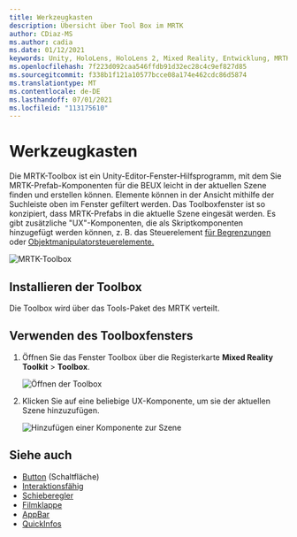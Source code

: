 ```yaml
---
title: Werkzeugkasten
description: Übersicht über Tool Box im MRTK
author: CDiaz-MS
ms.author: cadia
ms.date: 01/12/2021
keywords: Unity, HoloLens, HoloLens 2, Mixed Reality, Entwicklung, MRTK, MRTK-ToolBox
ms.openlocfilehash: 7f223d092caa546ffdb91d32ec28c4c9ef827d85
ms.sourcegitcommit: f338b1f121a10577bcce08a174e462cdc86d5874
ms.translationtype: MT
ms.contentlocale: de-DE
ms.lasthandoff: 07/01/2021
ms.locfileid: "113175610"
---
```

# <a name="toolbox"></a>Werkzeugkasten

Die MRTK-Toolbox ist ein Unity-Editor-Fenster-Hilfsprogramm, mit dem Sie MRTK-Prefab-Komponenten für die BEUX leicht in der aktuellen Szene finden und erstellen können. Elemente können in der Ansicht mithilfe der Suchleiste oben im Fenster gefiltert werden. Das Toolboxfenster ist so konzipiert, dass MRTK-Prefabs in die aktuelle Szene eingesät werden. Es gibt zusätzliche "UX"-Komponenten, die als Skriptkomponenten hinzugefügt werden können, z. B. das Steuerelement [für Begrenzungen](bounds-control.md) oder [Objektmanipulatorsteuerelemente.](object-manipulator.md)

![MRTK-Toolbox](../images/Tools/MRTKToolboxWindow.png)

## <a name="installing-the-toolbox"></a>Installieren der Toolbox

Die Toolbox wird über das Tools-Paket des MRTK verteilt.

## <a name="using-the-toolbox-window"></a>Verwenden des Toolboxfensters

1. Öffnen Sie das Fenster Toolbox über die Registerkarte **Mixed Reality Toolkit** > **Toolbox**.

    ![Öffnen der Toolbox](https://user-images.githubusercontent.com/25975362/73321589-ccfbc100-41f7-11ea-8f1a-89c4f68e12f7.gif)

1. Klicken Sie auf eine beliebige UX-Komponente, um sie der aktuellen Szene hinzuzufügen.

    ![Hinzufügen einer Komponente zur Szene](https://user-images.githubusercontent.com/25975362/73321582-c9683a00-41f7-11ea-8bac-bf8efdb2fbe3.gif)

## <a name="see-also"></a>Siehe auch

- [Button](button.md) (Schaltfläche)
- [Interaktionsfähig](interactable.md)
- [Schieberegler](sliders.md)
- [Filmklappe](slate.md)
- [AppBar](app-bar.md)
- [QuickInfos](tooltip.md)
